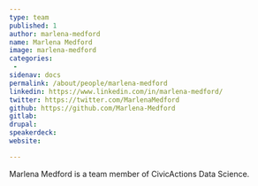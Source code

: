```yaml
---
type: team
published: 1
author: marlena-medford
name: Marlena Medford
image: marlena-medford
categories:
 - 
sidenav: docs
permalink: /about/people/marlena-medford
linkedin: https://www.linkedin.com/in/marlena-medford/
twitter: https://twitter.com/MarlenaMedford
github: https://github.com/Marlena-Medford
gitlab: 
drupal: 
speakerdeck: 
website: 

---
```


Marlena Medford is a team member of CivicActions Data Science.
